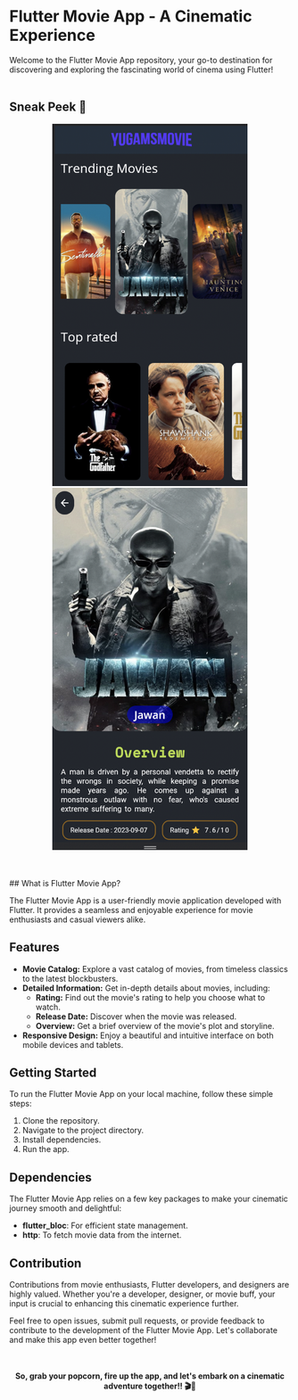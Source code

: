 # Flutter Movie App - A Cinematic Experience

Welcome to the Flutter Movie App repository, your go-to destination for discovering and exploring the fascinating world of cinema using Flutter!
<br><br>

## Sneak Peek 📸
<p align = "center">
<img src="https://github.com/YugamPatel/FlutterMovieApp/blob/main/page1.png" width=350 height = 650 ></img>
<img src="https://github.com/YugamPatel/FlutterMovieApp/blob/main/page2.png" width=350 height = 650 ></img>
</p><br><br>
## What is Flutter Movie App?

The Flutter Movie App is a user-friendly movie application developed with Flutter. It provides a seamless and enjoyable experience for movie enthusiasts and casual viewers alike.

## Features

- **Movie Catalog:** Explore a vast catalog of movies, from timeless classics to the latest blockbusters.
- **Detailed Information:** Get in-depth details about movies, including:
  - **Rating:** Find out the movie's rating to help you choose what to watch.
  - **Release Date:** Discover when the movie was released.
  - **Overview:** Get a brief overview of the movie's plot and storyline.
- **Responsive Design:** Enjoy a beautiful and intuitive interface on both mobile devices and tablets.

## Getting Started

To run the Flutter Movie App on your local machine, follow these simple steps:

1. Clone the repository.
2. Navigate to the project directory.
3. Install dependencies.
4. Run the app.

## Dependencies

The Flutter Movie App relies on a few key packages to make your cinematic journey smooth and delightful:

- **flutter_bloc**: For efficient state management.
- **http**: To fetch movie data from the internet.

## Contribution

Contributions from movie enthusiasts, Flutter developers, and designers are highly valued. Whether you're a developer, designer, or movie buff, your input is crucial to enhancing this cinematic experience further.

Feel free to open issues, submit pull requests, or provide feedback to contribute to the development of the Flutter Movie App. Let's collaborate and make this app even better together!<br><br><br>


**<p align = center>So, grab your popcorn, fire up the app, and let's embark on a cinematic adventure together!! 🎬🍿</p>**
